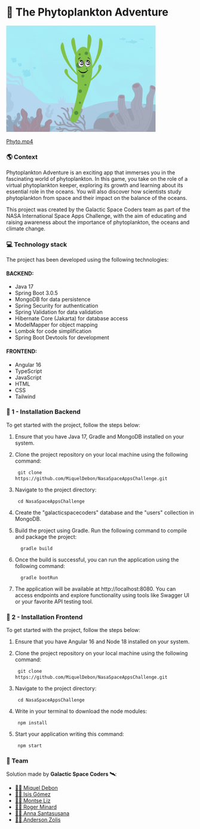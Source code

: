 # 🌊 The Phytoplankton Adventure

<img src="NasaSpaceAppsChallenge/src/main/resources/static/phyto.gif" width="400" />

[Phyto.mp4](Phyto.mp4)

### 🌎 Context

Phytoplankton Adventure is an exciting app that immerses you in the fascinating world of phytoplankton. In this game, you take on the role of a virtual phytoplankton keeper, exploring its growth and learning about its essential role in the oceans. You will also discover how scientists study phytoplankton from space and their impact on the balance of the oceans.

This project was created by the Galactic Space Coders team as part of the NASA International Space Apps Challenge, with the aim of educating and raising awareness about the importance of phytoplankton, the oceans and climate change.

### ️💻 Technology stack

The project has been developed using the following technologies:
#### BACKEND:
- Java 17
- Spring Boot 3.0.5
- MongoDB for data persistence
- Spring Security for authentication
- Spring Validation for data validation
- Hibernate Core (Jakarta) for database access
- ModelMapper for object mapping
- Lombok for code simplification
- Spring Boot Devtools for development

#### FRONTEND:
- Angular 16
- TypeScript
- JavaScript
- HTML
- CSS
- Tailwind


### 🚀 1 - Installation Backend

To get started with the project, follow the steps below:

1. Ensure that you have Java 17, Gradle and MongoDB installed on your system.

2. Clone the project repository on your local machine using the following command:

        git clone https://github.com/MiquelDebon/NasaSpaceAppsChallenge.git

3. Navigate to the project directory:

        cd NasaSpaceAppsChallenge

4. Create the "galacticspacecoders" database and the "users" collection in MongoDB.

5. Build the project using Gradle. Run the following command to compile and package the project:

         gradle build

6. Once the build is successful, you can run the application using the following command:

         gradle bootRun
      
7. The application will be available at http://localhost:8080. You can access endpoints and explore functionality using tools like Swagger UI or your favorite API testing tool.

### 🚀 2 - Installation Frontend
To get started with the project, follow the steps below:

1. Ensure that you have Angular 16 and Node 18 installed on your system.

2. Clone the project repository on your local machine using the following command:

        git clone https://github.com/MiquelDebon/NasaSpaceAppsChallenge.git

3. Navigate to the project directory:

        cd NasaSpaceAppsChallenge

4. Write in your terminal to download the node modules:

        npm install

5. Start your application writing this command:

        npm start



### 🤝 Team
Solution made by **Galactic Space Coders 🛰️**:
- [👷‍♂️ Miquel Debon](https://github.com/MiquelDebon)
- [👩‍🔬 Isis Gómez](https://github.com/Isisgldev)
- [👷‍♀️ Montse Liz](https://github.com/montseliz)
- [👨‍🎨 Roger Minard](https://github.com/roger-mir-min)
- [👷‍♀️ Anna Santasusana](https://github.com/AnnaSantasusana)
- [👷‍♂️ Anderson Zolis](https://github.com/anderson92zolis)
